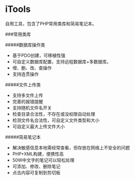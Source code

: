 # iTools
自用工具，包含了PHP常用类库和简易笔记本。

###常用类库

#####数据库操作类
+ 基于PDO创建，可移植性强
+ 可自定义数据库配置，支持远程数据库+多数据库。
+ 增、删、改、查操作
+ 支持连贯操作

#####文件上传类
+ 支持多文件上传
+ 完善的报错提醒
+ 支持随机文件名开关
+ 检查目录合法性，不存在或没权限自动处理
+ 检测文件名合法性，可自定义文件类型和大小
+ 可自定义最大上传文件大小

#####简易笔记本
+ 解决敏感信息本地需经常查看，但存放在网络上不安全的问题
+ PHP+XML构建，便携性高
+ 50W中文字的笔记可以轻松处理
+ 可添加、修改、删除笔记
+ 点击内容可复制到剪切板
